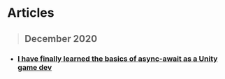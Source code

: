 # Articles 

> ## December 2020

* ### [I have finally learned the basics of async-await as a Unity game dev](https://github.com/mfragger/my-blog/blob/master/articles/1-I-have-finally-learned-the-basics-of-async-await-as-a-unity-developer/README.md)

